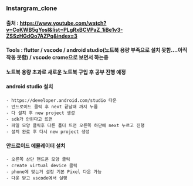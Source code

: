 ### Instargram_clone

#### 출처 : https://www.youtube.com/watch?v=CoKWB5gYosI&list=PLgRxBCVPaZ_1iBe1v3-ZSSzHGdQo7AZPq&index=3

#### Tools : flutter / vscode / android studio(노트북 용량 부족으로 설치 못함....아직 작동 못함) / vscode crome으로 보면서 하는중

#### 노트북 용량 초과로 새로운 노트북 구입 후 공부 진행 예정

#### android studio 설치

    - https://developer.android.com/studio 다운
    - 안드로이드 클릭 후 next 끝날때 까지 누름
    - 다 설치 후 new project 생성
    - sdk가 안된다고 뜨면
    - 파일 모양 클릭후 다른 폴더 뜨면 오른쪽 하단에 next 누르고 진행
    - 설치 완료 후 다시 new project 생성

#### 안드로이드 에뮬레이터 설치

    - 오른쪽 상단 핸드폰 모양 클릭
    - create virtual device 클릭
    - phone에 맞는거 설정 기본 Pixel 다운 가능
    - 다운 받고 vscode에서 실행
